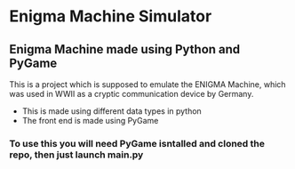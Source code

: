 # Enigma Machine Simulator

## Enigma Machine made using Python and PyGame


This is a project which is supposed to emulate the ENIGMA Machine, which was used in WWII as a cryptic communication device by Germany.

- This is made using different data types in python 
- The front end is made using PyGame

### To use this you will need PyGame isntalled and cloned the repo, then just launch main.py 